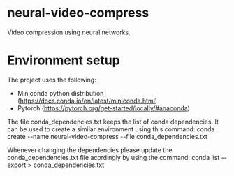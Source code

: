 # neural-video-compress
Video compression using neural networks.

# Environment setup
The project uses the following:
- Miniconda python distribution (https://docs.conda.io/en/latest/miniconda.html)
- Pytorch (https://pytorch.org/get-started/locally/#anaconda)

The file conda_dependencies.txt keeps the list of conda dependencies.
It can be used to create a similar environment using this command:
conda create --name neural-video-compress --file conda_dependencies.txt

Whenever changing the dependencies please update the conda_dependencies.txt file acordingly by using the command:
conda list --export > conda_dependencies.txt